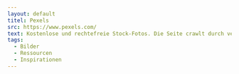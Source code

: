 ```yaml
---
layout: default
titel: Pexels
src: https://www.pexels.com/
text: Kostenlose und rechtefreie Stock-Fotos. Die Seite crawlt durch verscheidene andere Stock-Photo-Seiten und nimmt einem damit viel Arbeit ab. Die Lizenz erlaubt es einem, (fast) alles mit den Bildern zu machen, ohne die Quelle nennen zu müssen.
tags:
  - Bilder
  - Ressourcen
  - Inspirationen
---
```

